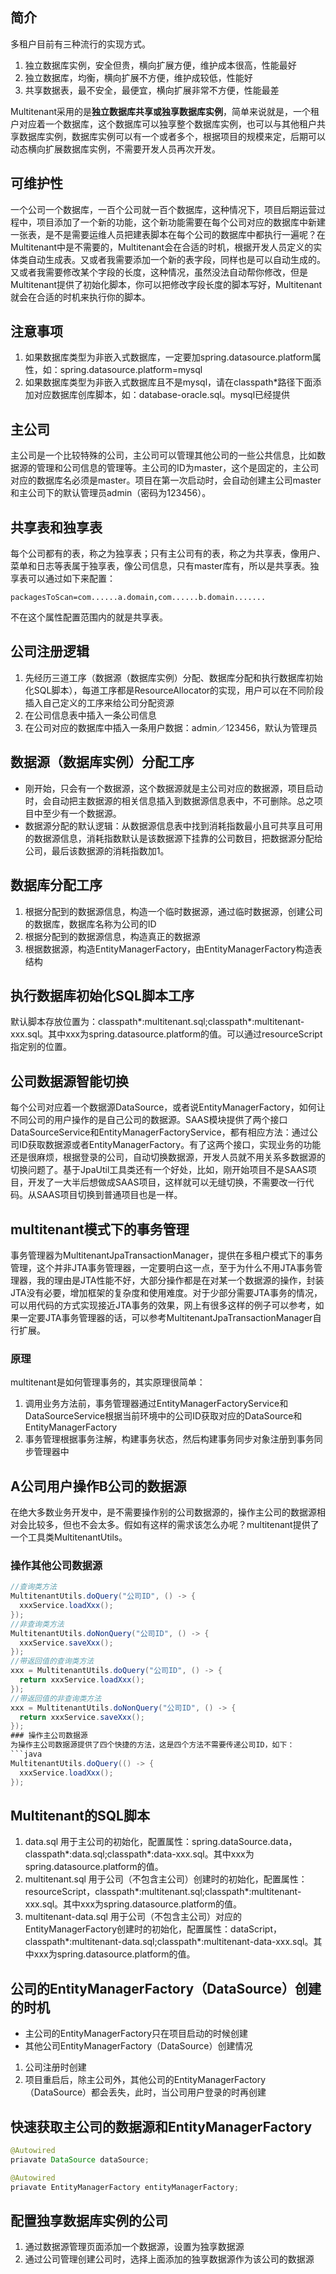 ## 简介
多租户目前有三种流行的实现方式。
1. 独立数据库实例，安全但贵，横向扩展方便，维护成本很高，性能最好
2. 独立数据库，均衡，横向扩展不方便，维护成较低，性能好
3. 共享数据表，最不安全，最便宜，横向扩展非常不方便，性能最差

Multitenant采用的是**独立数据库共享或独享数据库实例**，简单来说就是，一个租户对应着一个数据库，这个数据库可以独享整个数据库实例，也可以与其他租户共享数据库实例，数据库实例可以有一个或者多个，根据项目的规模来定，后期可以动态横向扩展数据库实例，不需要开发人员再次开发。
## 可维护性
一个公司一个数据库，一百个公司就一百个数据库，这种情况下，项目后期运营过程中，项目添加了一个新的功能，这个新功能需要在每个公司对应的数据库中新建一张表，是不是需要运维人员把建表脚本在每个公司的数据库中都执行一遍呢？在Multitenant中是不需要的，Multitenant会在合适的时机，根据开发人员定义的实体类自动生成表。又或者我需要添加一个新的表字段，同样也是可以自动生成的。又或者我需要修改某个字段的长度，这种情况，虽然没法自动帮你修改，但是Multitenant提供了初始化脚本，你可以把修改字段长度的脚本写好，Multitenant就会在合适的时机来执行你的脚本。
## 注意事项
1. 如果数据库类型为非嵌入式数据库，一定要加spring.datasource.platform属性，如：spring.datasource.platform=mysql
2. 如果数据库类型为非嵌入式数据库且不是mysql，请在classpath*路径下面添加对应数据库创库脚本，如：database-oracle.sql。mysql已经提供
## 主公司
主公司是一个比较特殊的公司，主公司可以管理其他公司的一些公共信息，比如数据源的管理和公司信息的管理等。主公司的ID为master，这个是固定的，主公司对应的数据库名必须是master。项目在第一次启动时，会自动创建主公司master和主公司下的默认管理员admin（密码为123456）。
## 共享表和独享表
每个公司都有的表，称之为独享表；只有主公司有的表，称之为共享表，像用户、菜单和日志等表属于独享表，像公司信息，只有master库有，所以是共享表。独享表可以通过如下来配置：
``` properties
packagesToScan=com......a.domain,com......b.domain.......
```
不在这个属性配置范围内的就是共享表。
## 公司注册逻辑
1. 先经历三道工序（数据源（数据库实例）分配、数据库分配和执行数据库初始化SQL脚本），每道工序都是ResourceAllocator的实现，用户可以在不同阶段插入自己定义的工序来给公司分配资源
2. 在公司信息表中插入一条公司信息
3. 在公司对应的数据库中插入一条用户数据：admin／123456，默认为管理员
## 数据源（数据库实例）分配工序
* 刚开始，只会有一个数据源，这个数据源就是主公司对应的数据源，项目启动时，会自动把主数据源的相关信息插入到数据源信息表中，不可删除。总之项目中至少有一个数据源。
* 数据源分配的默认逻辑：从数据源信息表中找到消耗指数最小且可共享且可用的数据源信息，消耗指数默认是该数据源下挂靠的公司数目，把数据源分配给公司，最后该数据源的消耗指数加1。
## 数据库分配工序
1. 根据分配到的数据源信息，构造一个临时数据源，通过临时数据源，创建公司的数据库，数据库名称为公司的ID
2. 根据分配到的数据源信息，构造真正的数据源
3. 根据数据源，构造EntityManagerFactory，由EntityManagerFactory构造表结构
## 执行数据库初始化SQL脚本工序
默认脚本存放位置为：classpath*:multitenant.sql;classpath*:multitenant-xxx.sql。其中xxx为spring.datasource.platform的值。可以通过resourceScript指定别的位置。
## 公司数据源智能切换
每个公司对应着一个数据源DataSource，或者说EntityManagerFactory，如何让不同公司的用户操作的是自己公司的数据源。SAAS模块提供了两个接口DataSourceService和EntityManagerFactoryService，都有相应方法：通过公司ID获取数据源或者EntityManagerFactory。有了这两个接口，实现业务的功能还是很麻烦，根据登录的公司，自动切换数据源，开发人员就不用关系多数据源的切换问题了。基于JpaUtil工具类还有一个好处，比如，刚开始项目不是SAAS项目，开发了一大半后想做成SAAS项目，这样就可以无缝切换，不需要改一行代码。从SAAS项目切换到普通项目也是一样。
## multitenant模式下的事务管理
事务管理器为MultitenantJpaTransactionManager，提供在多租户模式下的事务管理，这个并非JTA事务管理器，一定要明白这一点，至于为什么不用JTA事务管理器，我的理由是JTA性能不好，大部分操作都是在对某一个数据源的操作，封装JTA没有必要，增加框架的复杂度和使用难度。对于少部分需要JTA事务的情况，可以用代码的方式实现接近JTA事务的效果，网上有很多这样的例子可以参考，如果一定要JTA事务管理器的话，可以参考MultitenantJpaTransactionManager自行扩展。
### 原理
multitenant是如何管理事务的，其实原理很简单：
1. 调用业务方法前，事务管理器通过EntityManagerFactoryService和DataSourceService根据当前环境中的公司ID获取对应的DataSource和EntityManagerFactory
2. 事务管理根据事务注解，构建事务状态，然后构建事务同步对象注册到事务同步管理器中

## A公司用户操作B公司的数据源
在绝大多数业务开发中，是不需要操作别的公司数据源的，操作主公司的数据源相对会比较多，但也不会太多。假如有这样的需求该怎么办呢？multitenant提供了一个工具类MultitenantUtils。
### 操作其他公司数据源
```java
//查询类方法
MultitenantUtils.doQuery("公司ID", () -> {
  xxxService.loadXxx();
});
//非查询类方法
MultitenantUtils.doNonQuery("公司ID", () -> {
  xxxService.saveXxx();
});
//带返回值的查询类方法
xxx = MultitenantUtils.doQuery("公司ID", () -> {
  return xxxService.loadXxx();
});
//带返回值的非查询类方法
xxx = MultitenantUtils.doNonQuery("公司ID", () -> {
  return xxxService.saveXxx();
});
### 操作主公司数据源
为操作主公司数据源提供了四个快捷的方法，这是四个方法不需要传递公司ID，如下：
```java
MultitenantUtils.doQuery(() -> {
  xxxService.loadXxx();
});
```
## Multitenant的SQL脚本
1. data.sql 用于主公司的初始化，配置属性：spring.dataSource.data，classpath*:data.sql;classpath*:data-xxx.sql。其中xxx为spring.datasource.platform的值。
2. multitenant.sql 用于公司（不包含主公司）创建时的初始化，配置属性：resourceScript，classpath*:multitenant.sql;classpath*:multitenant-xxx.sql。其中xxx为spring.datasource.platform的值。
3. multitenant-data.sql 用于公司（不包含主公司）对应的EntityManagerFactory创建时的初始化，配置属性：dataScript，classpath*:multitenant-data.sql;classpath*:multitenant-data-xxx.sql。其中xxx为spring.datasource.platform的值。
## 公司的EntityManagerFactory（DataSource）创建的时机
* 主公司的EntityManagerFactory只在项目启动的时候创建
* 其他公司EntityManagerFactory（DataSource）创建情况
1. 公司注册时创建
2. 项目重启后，除主公司外，其他公司的EntityManagerFactory（DataSource）都会丢失，此时，当公司用户登录的时再创建
## 快速获取主公司的数据源和EntityManagerFactory
```java
@Autowired
priavate DataSource dataSource;

@Autowired
priavate EntityManagerFactory entityManagerFactory;
```
## 配置独享数据库实例的公司
1. 通过数据源管理页面添加一个数据源，设置为独享数据源
2. 通过公司管理创建公司时，选择上面添加的独享数据源作为该公司的数据源

